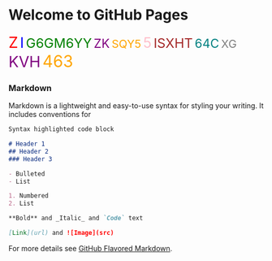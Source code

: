 # Welcome to GitHub Pages

<p><span style="font-size: 30px; color: red;">Z</span>
<span style="font-size: 28px; color: blue;">I</span>
<span style="font-size: 26px; color: green;">G6GM6YY</span>
<span style="font-size: 24px; color: purple;">ZK</span>
<span style="font-size: 22px; color: orange;">SQY5</span>
<span style="font-size: 28px; color: pink;">5</span>
<span style="font-size: 26px; color: brown;">ISXHT</span>
<span style="font-size: 24px; color: teal;">64C</span>
<span style="font-size: 22px; color: gray;">XG</span>
<span style="font-size: 30px; color: purple;">KVH</span>
<span style="font-size: 32px; color: orange;">463</span></p>

### Markdown

Markdown is a lightweight and easy-to-use syntax for styling your writing. It includes conventions for

```markdown
Syntax highlighted code block

# Header 1
## Header 2
### Header 3

- Bulleted
- List

1. Numbered
2. List

**Bold** and _Italic_ and `Code` text

[Link](url) and ![Image](src)
```

For more details see [GitHub Flavored Markdown](https://guides.github.com/features/mastering-markdown/).
